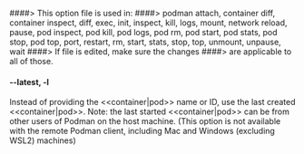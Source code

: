 ####> This option file is used in:
####>   podman attach, container diff, container inspect, diff, exec, init, inspect, kill, logs, mount, network reload, pause, pod inspect, pod kill, pod logs, pod rm, pod start, pod stats, pod stop, pod top, port, restart, rm, start, stats, stop, top, unmount, unpause, wait
####> If file is edited, make sure the changes
####> are applicable to all of those.
#### **--latest**, **-l**

Instead of providing the <<container|pod>> name or ID, use the last created <<container|pod>>.
Note: the last started <<container|pod>> can be from other users of Podman on the host machine.
(This option is not available with the remote Podman client, including Mac and Windows
(excluding WSL2) machines)
